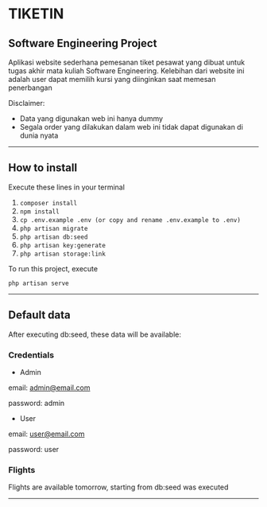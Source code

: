# TIKETIN

## Software Engineering Project

Aplikasi website sederhana pemesanan tiket pesawat yang dibuat untuk tugas akhir mata kuliah Software Engineering. Kelebihan dari website ini adalah user dapat memilih kursi yang diinginkan saat memesan penerbangan

Disclaimer:

- Data yang digunakan web ini hanya dummy
- Segala order yang dilakukan dalam web ini tidak dapat digunakan di dunia nyata

---

## How to install

Execute these lines in your terminal

1. `composer install`
1. `npm install`
1. `cp .env.example .env (or copy and rename .env.example to .env)`
1. `php artisan migrate`
1. `php artisan db:seed`
1. `php artisan key:generate`
1. `php artisan storage:link`

To run this project, execute

`php artisan serve`

---

## Default data

After executing db:seed, these data will be available:

### Credentials

- Admin

email: <admin@email.com>

password: admin

- User

email: <user@email.com>

password: user

### Flights

Flights are available tomorrow, starting from db:seed was executed

---
